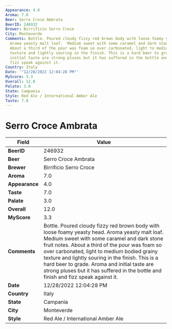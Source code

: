 ```yaml
---
Appearance: 4.0
Aroma: 7.0
Beer: Serro Croce Ambrata
BeerID: 246932
Brewer: Birrificio Serro Croce
City: Monteverde
Comments: Bottle. Poured cloudy fizzy red brown body with loose foamy yeasty head.
  Aroma yeasty malt loaf.  Medium sweet with some caramel and dark stone fruit notes.
  About a third of the pour was foam so over carbonated, light to medium bodied grainy
  texture and lightly souring in the finish. This is a hard beer to grade. Aroma and
  initial taste are strong pluses but it has suffered in the bottle and finish and
  fizz speak against it.
Country: Italy
Date: '"12/28/2022 12:04:28 PM"'
MyScore: 3.3
Overall: 12.0
Palate: 3.0
State: Campania
Style: Red Ale / International Amber Ale
Taste: 7.0
---
```


# Serro Croce Ambrata

| Field         | Value |
|---------------|-------|
| **BeerID** | 246932 |
| **Beer** | Serro Croce Ambrata |
| **Brewer** | Birrificio Serro Croce |
| **Aroma** | 7.0 |
| **Appearance** | 4.0 |
| **Taste** | 7.0 |
| **Palate** | 3.0 |
| **Overall** | 12.0 |
| **MyScore** | 3.3 |
| **Comments** | Bottle. Poured cloudy fizzy red brown body with loose foamy yeasty head. Aroma yeasty malt loaf.  Medium sweet with some caramel and dark stone fruit notes. About a third of the pour was foam so over carbonated, light to medium bodied grainy texture and lightly souring in the finish. This is a hard beer to grade. Aroma and initial taste are strong pluses but it has suffered in the bottle and finish and fizz speak against it. |
| **Date** | 12/28/2022 12:04:28 PM |
| **Country** | Italy |
| **State** | Campania |
| **City** | Monteverde |
| **Style** | Red Ale / International Amber Ale |
